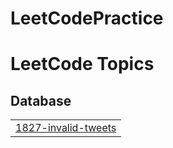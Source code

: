 # LeetCodePractice

<!---LeetCode Topics Start-->
# LeetCode Topics
## Database
|  |
| ------- |
| [1827-invalid-tweets](https://github.com/tienduong68/LeetCodePractice/tree/master/1827-invalid-tweets) |
<!---LeetCode Topics End-->